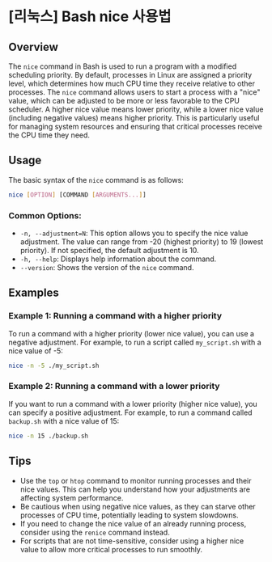 # [리눅스] Bash nice 사용법

## Overview
The `nice` command in Bash is used to run a program with a modified scheduling priority. By default, processes in Linux are assigned a priority level, which determines how much CPU time they receive relative to other processes. The `nice` command allows users to start a process with a "nice" value, which can be adjusted to be more or less favorable to the CPU scheduler. A higher nice value means lower priority, while a lower nice value (including negative values) means higher priority. This is particularly useful for managing system resources and ensuring that critical processes receive the CPU time they need.

## Usage
The basic syntax of the `nice` command is as follows:

```bash
nice [OPTION] [COMMAND [ARGUMENTS...]]
```

### Common Options:
- `-n, --adjustment=N`: This option allows you to specify the nice value adjustment. The value can range from -20 (highest priority) to 19 (lowest priority). If not specified, the default adjustment is 10.
- `-h, --help`: Displays help information about the command.
- `--version`: Shows the version of the `nice` command.

## Examples
### Example 1: Running a command with a higher priority
To run a command with a higher priority (lower nice value), you can use a negative adjustment. For example, to run a script called `my_script.sh` with a nice value of -5:

```bash
nice -n -5 ./my_script.sh
```

### Example 2: Running a command with a lower priority
If you want to run a command with a lower priority (higher nice value), you can specify a positive adjustment. For example, to run a command called `backup.sh` with a nice value of 15:

```bash
nice -n 15 ./backup.sh
```

## Tips
- Use the `top` or `htop` command to monitor running processes and their nice values. This can help you understand how your adjustments are affecting system performance.
- Be cautious when using negative nice values, as they can starve other processes of CPU time, potentially leading to system slowdowns.
- If you need to change the nice value of an already running process, consider using the `renice` command instead.
- For scripts that are not time-sensitive, consider using a higher nice value to allow more critical processes to run smoothly.